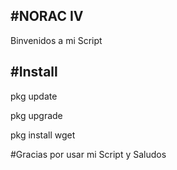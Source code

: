#NORAC IV
-----------
Binvenidos a mi Script


#Install
---------
pkg update

pkg upgrade

pkg install wget



#Gracias por usar mi Script y Saludos
